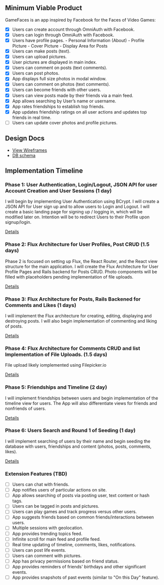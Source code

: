 ## Minimum Viable Product

GameFaces is an app inspired by Facebook for the Faces of Video Games:

<!-- This is a Markdown checklist. Use it to keep track of your progress! -->

- [x] Users can create account through OmniAuth with Facebook.
- [x] Users can login through OmniAuth with Facebook.
- [x] Users have profile pages.
      - Personal Information (About)
      - Profile Picture
      - Cover Picture
      - Display Area for Posts
- [x] Users can make posts (text).
- [x] Users can upload pictures.
- [x] User pictures are displayed in main index.
- [x] Users can comment on posts (text comments).
- [x] Users can post photos.
- [x] App displays full size photos in modal window.
- [x] Users can comment on photos (text comments).
- [x] Users can become friends with other users.
- [x] Users can view posts made by their friends via a main feed.
- [x] App allows searching by User’s name or username.
- [x] App rates friendships to establish top friends.
- [x] App updates friendship ratings on all user actions and updates top friends in real time.
- [ ] Users can update cover photos and profile pictures.

## Design Docs
* [View Wireframes][view]
* [DB schema][schema]

[view]: ./docs/wireframes/GameFaceWireframes.pdf
[schema]: ./docs/DatabaseSchema.pdf

## Implementation Timeline

### Phase 1: User Authentication, Login/Logout, JSON API for user Account Creation and User Sessions (1 day)

I will begin by implementing User Authentication using BCrypt. I will create a
JSON API for User sign up and to allow users to Login and Logout. I will create
a basic landing page for signing up / logging in, which will be modified later on.
Intention will be to redirect Users to their Profile upon signup/login.

[Details][phase-one]

### Phase 2: Flux Architecture for User Profiles, Post CRUD (1.5 days)

Phase 2 is focused on setting up Flux, the React Router, and the React view
structure for the main application. I will create the Flux Architecture for
User Profile Pages and Rails backend for Posts CRUD. Photo components will be
filled with placeholders pending implementation of file uploads.


[Details][phase-two]

### Phase 3: Flux Architecture for Posts, Rails Backened for Comments and Likes (1 days)

I will implement the Flux architecture for creating, editing, displaying and
destroying posts. I will also begin implementation of commenting and liking of posts.


[Details][phase-three]

### Phase 4: Flux Architecture for Comments CRUD and list Implementation of File Uploads. (1.5 days)

File upload likely iomplemented using Filepicker.io

[Details][phase-four]

### Phase 5: Friendships and Timeline (2 day)

I will implement friendships between users and begin implementation of the timeline
view for users. The App will also differentiate views for friends and nonfriends of users.

[Details][phase-five]

### Phase 6: Users Search and Round 1 of Seeding (1 day)

I will implement searching of users by their name and begin seeding the
database with users, friendships and content (photos, posts, comments, likes).

[Details][phase-six]

### Extension Features (TBD)
- [ ] Users can chat with friends.
- [ ] App notifies users of particular actions on site.
- [ ] App allows searching of posts via posting user, text content or hash tags.
- [ ] Users can be tagged in posts and pictures.
- [ ] Users can play games and track progress versus other users.
- [ ] App suggests friends based on common friends/interactions between users.
- [ ] Multiple sessions with geolocation.
- [ ] App provides trending topics feed.
- [ ] Infinite scroll for main feed and profile feed.
- [ ] Real time updating of timeline, comments, likes, notifications.
- [ ] Users can post life events.
- [ ] Users can comment with pictures.
- [ ] App has privacy permissions based on friend status.
- [ ] App provides reminders of friends' birthdays and other significant events.
- [ ] App provides snapshots of past events (similar to "On this Day" feature).

[phase-one]: ./phases/phase1.md
[phase-two]: ./phases/phase2.md
[phase-three]: ./phases/phase3.md
[phase-four]: ./phases/phase4.md
[phase-five]: ./phases/phase5.md
[phase-six]: ./phases/phase6.md
